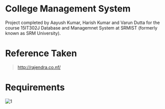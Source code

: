 # College Management System
Project completed by Aayush Kumar, Harish Kumar and Varun Dutta for the course 15IT302J Database and Managemnet System at SRMIST (formerly known as SRM University). 

# Reference Taken

>http://rajendra.co.nf/

# Requirements 

![1](https://user-images.githubusercontent.com/26484401/47602011-0a224380-d9f6-11e8-964f-48e67c77188b.jpeg)

